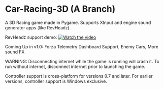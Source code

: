 # Car-Racing-3D (A Branch)
A 3D Racing game made in Pygame. Supports XInput and engine sound generator apps (like RevHeadz).

RevHeadz support demo:
[![Watch the video](https://img.youtube.com/vi/G8Tpi-R12pM/maxresdefault.jpg)](https://youtu.be/G8Tpi-R12pM)

Coming Up in v1.0: Forza Telemetry Dashboard Support, Enemy Cars, More sound FX

WARNING: Disconnecting internet while the game is running will crash it. To run without internet, disconnect internet prior to launching the game.

Controller support is cross-platform for versions 0.7 and later. For earlier versions, controller support is Windows exclusive.
